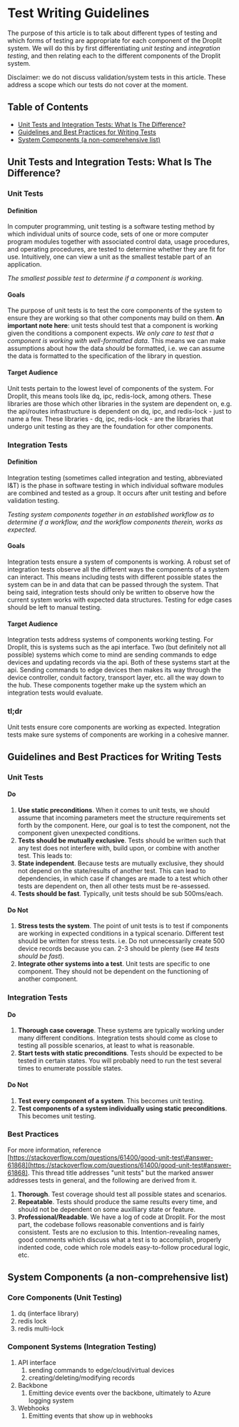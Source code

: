 # Test Writing Guidelines

The purpose of this article is to talk about different types of testing and which forms of testing are appropriate for each component of the Droplit system. We will do this by first differentiating _unit testing_ and _integration testing_, and then relating each to the different components of the Droplit system.

Disclaimer: we do not discuss validation/system tests in this article. These address a scope which our tests do not cover at the moment.

## Table of Contents

* [Unit Tests and Integration Tests: What Is The Difference?](#unit-tests-and-integration-tests-what-is-the-difference)
* [Guidelines and Best Practices for Writing Tests](#guidelines-and-best-practices-for-writing-tests)
* [System Components \(a non-comprehensive list\)](#system-components-a-non-comprehensive-list)

## Unit Tests and Integration Tests: What Is The Difference?

### **Unit Tests**

#### Definition

In computer programming, unit testing is a software testing method by which individual units of source code, sets of one or more computer program modules together with associated control data, usage procedures, and operating procedures, are tested to determine whether they are fit for use. Intuitively, one can view a unit as the smallest testable part of an application.

_The smallest possible test to determine if a component is working._

#### Goals

The purpose of unit tests is to test the core components of the system to ensure they are working so that other components may build on them. **An important note here**: unit tests should test that a component is working given the conditions a component expects. _We only care to test that a component is working with well-formatted data_. This means we can make assumptions about how the data _should_ be formatted, i.e. we can assume the data is formatted to the specification of the library in question.

#### Target Audience

Unit tests pertain to the lowest level of components of the system. For Droplit, this means tools like dq, ipc, redis-lock, among others. These libraries are those which other libraries in the system are dependent on, e.g. the api/routes infrastructure is dependent on dq, ipc, and redis-lock - just to name a few. These libraries - dq, ipc, redis-lock - are the libraries that undergo unit testing as they are the foundation for other components.

### **Integration Tests**

#### Definition

Integration testing \(sometimes called integration and testing, abbreviated I&T\) is the phase in software testing in which individual software modules are combined and tested as a group. It occurs after unit testing and before validation testing.

_Testing system components together in an established workflow as to determine if a workflow, and the workflow components therein, works as expected._

#### Goals

Integration tests ensure a system of components is working. A robust set of integration tests observe all the different ways the components of a system can interact. This means including tests with different possible states the system can be in and data that can be passed through the system. That being said, integration tests should only be written to observe how the current system works with expected data structures. Testing for edge cases should be left to manual testing.

#### Target Audience

Integration tests address systems of components working testing. For Droplit, this is systems such as the api interface. Two \(but definitely not all possible\) systems which come to mind are sending commands to edge devices and updating records via the api. Both of these systems start at the api. Sending commands to edge devices then makes its way through the device controller, conduit factory, transport layer, etc. all the way down to the hub. These components together make up the system which an integration tests would evaluate.

### **tl;dr**

Unit tests ensure  core components are working as expected. Integration tests make sure systems of components are working in a cohesive manner.

## Guidelines and Best Practices for Writing Tests

### **Unit Tests**

#### Do

1. **Use static preconditions**. When it comes to unit tests, we should assume that incoming parameters meet the structure requirements set forth by the component. Here, our goal is to test the component, not the component given unexpected conditions.
2. **Tests should be mutually exclusive**.  Tests should be written such that any test does not interfere with, build upon, or combine with another test. This leads to:
3. **State independent**. Because tests are mutually exclusive, they should not depend on the state/results of another test. This can lead to dependencies, in which case if changes are made to a test which other tests are dependent on, then all other tests must be re-assessed.
4. **Tests should be fast**. Typically, unit tests should be sub 500ms/each.

#### Do Not

1. **Stress tests the system**. The point of unit tests is to test if components are working in expected conditions in a typical scenario. Different test should be written for stress tests. i.e. Do not unnecessarily create 500 device records because you can. 2-3 should be plenty \(see _\#4 tests should be fast_\).
2. **Integrate other systems into a test**. Unit tests are specific to one component. They should not be dependent on the functioning of another component.

### **Integration Tests**

#### Do

1. **Thorough case coverage**. These systems are typically working under many different conditions. Integration tests should come as close to testing all possible scenarios, at least to what is reasonable.
2. **Start tests with static preconditions**. Tests should be expected to be tested in certain states. You will probably need to run the test several times to enumerate possible states.

#### Do Not

1. **Test every component of a system**. This becomes unit testing.
2. **Test components of a system individually using static preconditions**. This becomes unit testing.

### **Best Practices**

For more information, reference [https://stackoverflow.com/questions/61400/good-unit-test\#answer-61868](https://stackoverflow.com/questions/61400/good-unit-test#answer-61868). This thread title addresses "unit tests" but the marked answer addresses tests in general, and the following are derived from it.

1. **Thorough**. Test coverage should test all possible states and scenarios.
2. **Repeatable**. Tests should produce the same results every time, and should not be dependent on some auxilliary state or feature.
3. **Professional/Readable**. We have a log of code at Droplit. For the most part, the codebase follows reasonable conventions and is fairly consistent. Tests are no exclusion to this. Intention-revealing names, good comments which discuss what a test is to accomplish, properly indented code, code which role models easy-to-follow procedural logic, etc.

## System Components \(a non-comprehensive list\)

### **Core Components \(Unit Testing\)**

1. dq \(interface library\)
2. redis lock
3. redis multi-lock

### **Component Systems \(Integration Testing\)**

1. API interface
   1. sending commands to edge/cloud/virtual devices
   2. creating/deleting/modifying records
2. Backbone
   1. Emitting device events over the backbone, ultimately to Azure logging system
3. Webhooks
   1. Emitting events that show up in webhooks



